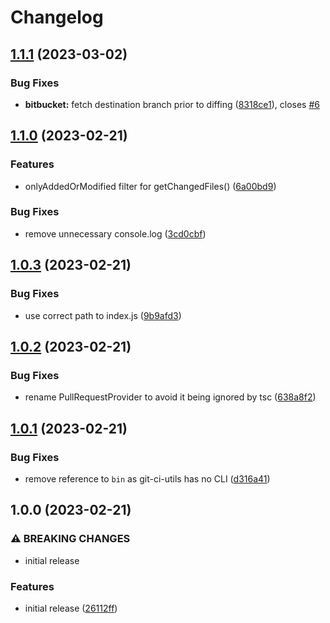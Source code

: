 # Changelog

## [1.1.1](https://github.com/Sleavely/git-ci-utils/compare/v1.1.0...v1.1.1) (2023-03-02)


### Bug Fixes

* **bitbucket:** fetch destination branch prior to diffing ([8318ce1](https://github.com/Sleavely/git-ci-utils/commit/8318ce18406c2ab172d52e8b5e6a24f68f4cc7b2)), closes [#6](https://github.com/Sleavely/git-ci-utils/issues/6)

## [1.1.0](https://github.com/Sleavely/git-ci-utils/compare/v1.0.3...v1.1.0) (2023-02-21)


### Features

* onlyAddedOrModified filter for getChangedFiles() ([6a00bd9](https://github.com/Sleavely/git-ci-utils/commit/6a00bd93470c6860afb48d119f36d154c5cb6290))


### Bug Fixes

* remove unnecessary console.log ([3cd0cbf](https://github.com/Sleavely/git-ci-utils/commit/3cd0cbff8274658f52855145afc0776bacd02a0a))

## [1.0.3](https://github.com/Sleavely/git-ci-utils/compare/v1.0.2...v1.0.3) (2023-02-21)


### Bug Fixes

* use correct path to index.js ([9b9afd3](https://github.com/Sleavely/git-ci-utils/commit/9b9afd3f84d2469b57ceba03241ff64772a65b2b))

## [1.0.2](https://github.com/Sleavely/git-ci-utils/compare/v1.0.1...v1.0.2) (2023-02-21)


### Bug Fixes

* rename PullRequestProvider to avoid it being ignored by tsc ([638a8f2](https://github.com/Sleavely/git-ci-utils/commit/638a8f231d2f1bc00b07362679e0e70acd8e0fb1))

## [1.0.1](https://github.com/Sleavely/git-ci-utils/compare/v1.0.0...v1.0.1) (2023-02-21)


### Bug Fixes

* remove reference to `bin` as git-ci-utils has no CLI ([d316a41](https://github.com/Sleavely/git-ci-utils/commit/d316a41e997125e22e6e29cd62d8167ffbfbe030))

## 1.0.0 (2023-02-21)


### ⚠ BREAKING CHANGES

* initial release

### Features

* initial release ([26112ff](https://github.com/Sleavely/git-ci-utils/commit/26112ff576ad5211f78f874db3071ad6325521a3))
